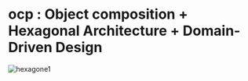 # ocp : Object composition + Hexagonal Architecture + Domain-Driven Design
![hexagone1](https://github.com/aabda2000/pj/assets/38082725/b87fe16f-5fdc-41e4-9861-acab182d150c)
